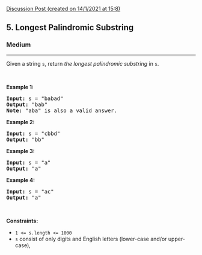 [Discussion Post (created on 14/1/2021 at 15:8)](https://leetcode.com/problems/longest-palindromic-substring/solution/)  
<h2>5. Longest Palindromic Substring</h2><h3>Medium</h3><hr><div><p>Given a string <code>s</code>, return&nbsp;<em>the longest palindromic substring</em> in <code>s</code>.</p>

<p>&nbsp;</p>
<p><strong>Example 1:</strong></p>

<pre><strong>Input:</strong> s = "babad"
<strong>Output:</strong> "bab"
<strong>Note:</strong> "aba" is also a valid answer.
</pre>

<p><strong>Example 2:</strong></p>

<pre><strong>Input:</strong> s = "cbbd"
<strong>Output:</strong> "bb"
</pre>

<p><strong>Example 3:</strong></p>

<pre><strong>Input:</strong> s = "a"
<strong>Output:</strong> "a"
</pre>

<p><strong>Example 4:</strong></p>

<pre><strong>Input:</strong> s = "ac"
<strong>Output:</strong> "a"
</pre>

<p>&nbsp;</p>
<p><strong>Constraints:</strong></p>

<ul>
	<li><code>1 &lt;= s.length &lt;= 1000</code></li>
	<li><code>s</code> consist of only digits and English letters (lower-case and/or upper-case),</li>
</ul>
</div>